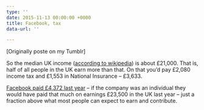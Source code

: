```yaml
---
type: ''
date: 2015-11-13 00:00:00 +0000
title: Facebook, tax
data-url: ''

---
```

\[Originally poste on my Tumblr\]

So the median UK income ([according to wikipedia](http://t.umblr.com/redirect?z=https%3A%2F%2Fen.wikipedia.org%2Fwiki%2FIncome_in_the_United_Kingdom&t=Mzg3OTkwYjE3MDBhNmUwZmU2M2E2NzQ5Nzc2MjY3YWYzYzQ2Mjk5NSw5c3VQRzRtTQ%3D%3D)) is about £21,000. That is, half of all people in the UK earn more than that. On that you’d pay £2,080 income tax and £1,553 in National Insurance – £3,633.

[Facebook paid £4,372 last year](http://t.umblr.com/redirect?z=http%3A%2F%2Fwww.theguardian.com%2Fmusic%2F2015%2Fnov%2F12%2Fone-direction-rack-up-454m-profit-pay-more-tax-facebook&t=NzZhNGZlYzQ5ZWJkY2I0N2NkYTQ0NGJmY2I2M2JlY2Q0ZjVhM2QyYyw5c3VQRzRtTQ%3D%3D) – if the company was an individual they would have paid that much on earnings £23,500 in the UK last year – just a fraction above what most people can expect to earn and contribute.